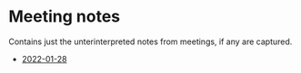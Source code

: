 <!-- generated by markdown-notes-tree -->

# Meeting notes

<!-- optional markdown-notes-tree directory description starts here -->

Contains just the unterinterpreted notes from meetings, if any are captured.

<!-- optional markdown-notes-tree directory description ends here -->

- [2022-01-28](2022-01-28.md)
